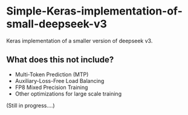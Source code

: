 # Simple-Keras-implementation-of-small-deepseek-v3
Keras implementation of a smaller version of deepseek v3.

## What does this not include?

* Multi-Token Prediction (MTP)
* Auxiliary-Loss-Free Load Balancing
* FP8 Mixed Precision Training
* Other optimizations for large scale training

(Still in progress....)
